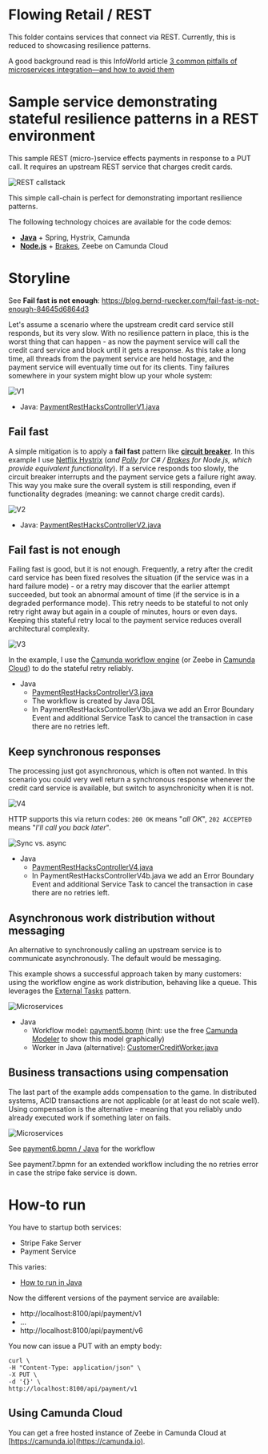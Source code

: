 # Flowing Retail / REST

This folder contains services that connect via REST. Currently, this is reduced to showcasing resilience patterns.

A good background read is this InfoWorld article [3 common pitfalls of microservices integration—and how to avoid them](https://www.infoworld.com/article/3254777/application-development/3-common-pitfalls-of-microservices-integrationand-how-to-avoid-them.html)

# Sample service demonstrating stateful resilience patterns in a REST environment

This sample REST (micro-)service effects payments in response to a PUT call. It requires an upstream REST service that charges credit cards.

![REST callstack](../docs/resilience-patterns/situation.png)

This simple call-chain is perfect for demonstrating important resilience patterns.

The following technology choices are available for the code demos:

* [**Java**](java/payment) + Spring, Hystrix, Camunda
* [**Node.js**](nodejs/payment) + [Brakes](https://github.com/awolden/brakes), Zeebe on Camunda Cloud

# Storyline

See **Fail fast is not enough**: https://blog.bernd-ruecker.com/fail-fast-is-not-enough-84645d6864d3

Let's assume a scenario where the upstream credit card service still responds, but its very slow. With no resilience pattern in place, this is the worst thing that can happen - as now the payment service will call the credit card service and block until it gets a response. As this take a long time, all threads from the payment service are held hostage, and the payment service will eventually time out for its clients. Tiny failures somewhere in your system might blow up your whole system:

![V1](../docs/resilience-patterns/v1.png)

* Java: [PaymentRestHacksControllerV1.java](java/payment/src/main/java/io/flowing/retail/payment/port/resthacks/PaymentRestHacksControllerV1.java)

## Fail fast

A simple mitigation is to apply a **fail fast** pattern like [**circuit breaker**](https://martinfowler.com/bliki/CircuitBreaker.html). In this example I use [Netflix Hystrix](https://github.com/Netflix/Hystrix) (_and [Polly](https://github.com/App-vNext/Polly) for C# / [Brakes](https://github.com/awolden/brakes) for Node.js, which provide equivalent functionality_). If a service responds too slowly, the circuit breaker interrupts and the payment service gets a failure right away. This way you make sure the overall system is still responding, even if functionality degrades (meaning: we cannot charge credit cards).

![V2](../docs/resilience-patterns/v2.png)

* Java: [PaymentRestHacksControllerV2.java](java/payment/src/main/java/io/flowing/retail/payment/port/resthacks/PaymentRestHacksControllerV2.java#L41)


## Fail fast is not enough

Failing fast is good, but it is not enough. Frequently, a retry after the credit card service has been fixed resolves the situation (if the service was in a hard failure mode) - or a retry may discover that the earlier attempt succeeded, but took an abnormal amount of time (if the service is in a degraded performance mode). This retry needs to be stateful to not only retry right away but again in a couple of minutes, hours or even days. Keeping this stateful retry local to the payment service reduces overall architectural complexity.

![V3](../docs/resilience-patterns/v3.png)

In the example, I use the [Camunda workflow engine](http://camunda.com/) (or Zeebe in [Camunda Cloud](https://camunda.io)) to do the stateful retry reliably.

* Java
    * [PaymentRestHacksControllerV3.java](java/payment/src/main/java/io/flowing/retail/payment/port/resthacks/PaymentRestHacksControllerV3.java#L45)
    * The workflow is created by Java DSL
    * In PaymentRestHacksControllerV3b.java we add an Error Boundary Event and additional Service Task to cancel the transaction in case there are no retries left.

## Keep synchronous responses

The processing just got asynchronous, which is often not wanted. In this scenario you could very well return a synchronous response whenever the credit card service is available, but switch to asynchronicity when it is not.

![V4](../docs/resilience-patterns/v4.png)

HTTP supports this via return codes: `200 OK` means "_all OK_", `202 ACCEPTED` means "_I'll call you back later_".

![Sync vs. async](../docs/resilience-patterns/syncAsync.png)

* Java
    * [PaymentRestHacksControllerV4.java](java/payment/src/main/java/io/flowing/retail/payment/port/resthacks/PaymentRestHacksControllerV4.java#L83)
    * In PaymentRestHacksControllerV4b.java we add an Error Boundary Event and additional Service Task to cancel the transaction in case there are no retries left.



## Asynchronous work distribution without messaging

An alternative to synchronously calling an upstream service is to communicate asynchronously. The default would be messaging.

This example shows a successful approach taken by many customers: using the workflow engine as work distribution, behaving like a queue. This  leverages the [External Tasks](https://docs.camunda.org/manual/latest/user-guide/process-engine/external-tasks/) pattern.

![Microservices](../docs/resilience-patterns/v5.png)

* Java
    * Workflow model: [payment5.bpmn](java/payment/src/main/resources/payment5.bpmn) (hint: use the free [Camunda Modeler](https://camunda.com/download/modeler/) to show this model graphically)
    * Worker in Java (alternative): [CustomerCreditWorker.java](java/payment/src/main/java/io/flowing/retail/payment/worker/CustomerCreditWorker.java)


## Business transactions using compensation

The last part of the example adds compensation to the game. In distributed systems, ACID transactions are not applicable (or at least do not scale well). Using compensation is the alternative - meaning that you reliably undo already executed work if something later on fails.

![Microservices](../docs/resilience-patterns/v6.png)

See [payment6.bpmn / Java](java/payment/src/main/resources/payment6.bpmn) for the workflow

See payment7.bpmn for an extended workflow including the no retries error in case the stripe fake service is down.

# How-to run

You have to startup both services:
* Stripe Fake Server
* Payment Service

This varies:
* [How to run in Java](java/payment-camunda/README.md)

Now the different versions of the payment service are available:

* http://localhost:8100/api/payment/v1
* ...
* http://localhost:8100/api/payment/v6

You now can issue a PUT with an empty body:

```
curl \
-H "Content-Type: application/json" \
-X PUT \
-d '{}' \
http://localhost:8100/api/payment/v1
```
## Using Camunda Cloud

You can get a free hosted instance of Zeebe in Camunda Cloud at [https://camunda.io](https://camunda.io).
